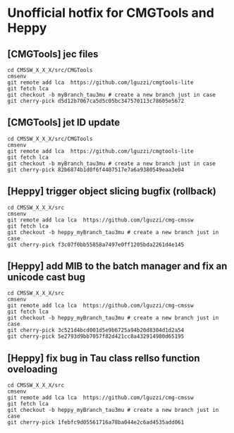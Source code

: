 # Unofficial hotfix for CMGTools and Heppy
## [CMGTools] jec files
```
cd CMSSW_X_X_X/src/CMGTools
cmsenv
git remote add lca	https://github.com/lguzzi/cmgtools-lite
git fetch lca
git checkout -b myBranch_tau3mu # create a new branch just in case
git cherry-pick d5d12b7067ca5d5c05bc347570113c78605e5672
```
## [CMGTools] jet ID update
```
cd CMSSW_X_X_X/src/CMGTools
cmsenv
git remote add lca	https://github.com/lguzzi/cmgtools-lite
git fetch lca
git checkout -b myBranch_tau3mu # create a new branch just in case
git cherry-pick 82b6874b1d0f6f4407517e7a6a9380549eaa3e04
```

## [Heppy] trigger object slicing bugfix (rollback)
```
cd CMSSW_X_X_X/src
cmsenv
git remote add lca lca	https://github.com/lguzzi/cmg-cmssw
git fetch lca
git checkout -b heppy_myBranch_tau3mu # create a new branch just in case
git cherry-pick f3c07f0bb55858a7497e0ff1205bda2261d4e145
```

## [Heppy] add MIB to the batch manager and fix an unicode cast bug 
```
cd CMSSW_X_X_X/src
cmsenv
git remote add lca lca	https://github.com/lguzzi/cmg-cmssw
git fetch lca
git checkout -b heppy_myBranch_tau3mu # create a new branch just in case
git cherry-pick 3c521d4bcd001d5e9b6725a94b20d8304d1d2a54
git cherry-pick 5e2793d9bb7057f82d421cc8a432914980d65195
```

## [Heppy] fix bug in Tau class relIso function oveloading
```
cd CMSSW_X_X_X/src
cmsenv
git remote add lca lca	https://github.com/lguzzi/cmg-cmssw
git fetch lca
git checkout -b heppy_myBranch_tau3mu # create a new branch just in case
git cherry-pick 1febfc9d05561716a78ba044e2c6ad4535add061
```
